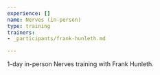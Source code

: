 ```yaml
---
experience: []
name: Nerves (in-person)
type: training
trainers:
- _participants/frank-hunleth.md

---
```

1-day in-person Nerves training with Frank Hunleth.